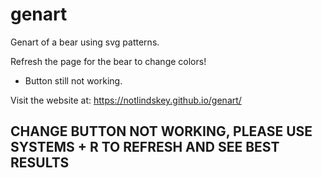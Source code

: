 # genart
Genart of a bear using svg patterns.

Refresh the page for the bear to change colors!

- Button still not working.

Visit the website at: https://notlindskey.github.io/genart/

## CHANGE BUTTON NOT WORKING, PLEASE USE SYSTEMS + R TO REFRESH AND SEE BEST RESULTS ##

